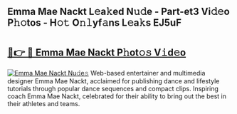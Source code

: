 ## Emma Mae Nackt L𝚎a𝚔ed N𝚞𝚍e - Part-et3 Vi𝚍𝚎o P𝚑𝚘tos - H𝚘𝚝 O𝚗𝚕yf𝚊ns L𝚎a𝚔s EJ5uF

# <h2><a href="http://kf1cnl.oniu.top/?m=Emma+Mae+Nackt">🔗👉 🔴 Emma Mae Nackt P𝚑ot𝚘𝚜 V𝚒d𝚎o</a></h2>

[![Emma Mae Nackt Nu𝚍e𝚜](https://i.imgur.com/0qMVB7G.gif)](http://kf1cnl.oniu.top/?m=Emma+Mae+Nackt)
Web-based entertainer and multimedia designer Emma Mae Nackt, acclaimed for publishing dance and lifestyle tutorials through popular dance sequences and compact clips. Inspiring coach Emma Mae Nackt, celebrated for their ability to bring out the best in their athletes and teams.  
